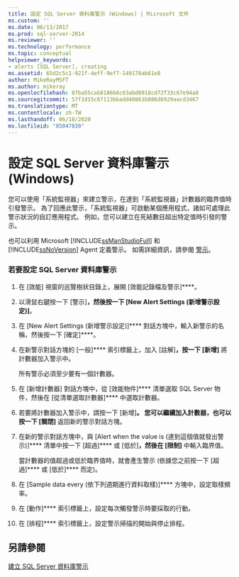 ```yaml
---
title: 設定 SQL Server 資料庫警示 (Windows) | Microsoft 文件
ms.custom: ''
ms.date: 06/13/2017
ms.prod: sql-server-2014
ms.reviewer: ''
ms.technology: performance
ms.topic: conceptual
helpviewer_keywords:
- alerts [SQL Server], creating
ms.assetid: 65d2c5c1-921f-4eff-9ef7-149170ab61e8
author: MikeRayMSFT
ms.author: mikeray
ms.openlocfilehash: 87ba55cab8186b6c63abd0918cd72f33c67e94a8
ms.sourcegitcommit: 57f1d15c67113bbadd40861b886d6929aacd3467
ms.translationtype: MT
ms.contentlocale: zh-TW
ms.lasthandoff: 06/18/2020
ms.locfileid: "85047830"
---
```

# <a name="set-up-a-sql-server-database-alert-windows"></a>設定 SQL Server 資料庫警示 (Windows)
  您可以使用「系統監視器」來建立警示，在達到「系統監視器」計數器的臨界值時引發警示。 為了回應此警示，「系統監視器」可啟動某個應用程式，諸如可處理此警示狀況的自訂應用程式。 例如，您可以建立在死結數目超出特定值時引發的警示。  
  
 也可以利用 Microsoft [!INCLUDE[ssManStudioFull](../../includes/ssmanstudiofull-md.md)] 和 [!INCLUDE[ssNoVersion](../../includes/ssnoversion-md.md)] Agent 定義警示。 如需詳細資訊，請參閱 [警示](../../ssms/agent/alerts.md)。  
  
### <a name="to-set-up-a-sql-server-database-alert"></a>若要設定 SQL Server 資料庫警示  
  
1.  在 [效能] 視窗的巡覽樹狀目錄上，展開 [效能記錄檔及警示]****。  
  
2.  以滑鼠右鍵按一下 [警示]****，然後按一下 [New Alert Settings (新增警示設定)]****。  
  
3.  在 [New Alert Settings (新增警示設定)]**** 對話方塊中，輸入新警示的名稱，然後按一下 [確定]****。  
  
4.  在新警示對話方塊的 [一般]**** 索引標籤上，加入 [註解]****，按一下 [新增]**** 將計數器加入警示中。  
  
     所有警示必須至少要有一個計數器。  
  
5.  在 [新增計數器] 對話方塊中，從 [效能物件]**** 清單選取 SQL Server 物件，然後在 [從清單選取計數器]**** 中選取計數器。  
  
6.  若要將計數器加入警示中，請按一下 [新增]****。 您可以繼續加入計數器，也可以按一下 [關閉]**** 返回新的警示對話方塊。  
  
7.  在新的警示對話方塊中，與 [Alert when the value is (達到這個值就發出警示)]**** 清單中按一下 [超過]**** 或 [低於]****，然後在 [限制]**** 中輸入臨界值。  
  
     當計數器的值超過或低於臨界值時，就會產生警示 (依據您之前按一下 [超過]**** 或 [低於]**** 而定)。  
  
8.  在 [Sample data every (依下列週期進行資料取樣)]**** 方塊中，設定取樣頻率。  
  
9. 在 [動作]**** 索引標籤上，設定每次觸發警示時要採取的行動。  
  
10. 在 [排程]**** 索引標籤上，設定警示掃描的開始與停止排程。  
  
## <a name="see-also"></a>另請參閱  
 [建立 SQL Server 資料庫警示](../performance-monitor/create-a-sql-server-database-alert.md)  
  
  
